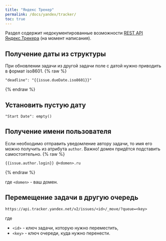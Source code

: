 ```yaml
---
title: "Яндекс Трекер"
permalink: /docs/yandex/tracker/
toc: true
---
```


Раздел содержит недокументированные возможности
[REST API Яндекс.Трекера](https://yandex.ru/dev/connect/tracker/api/about.html) (на момент написания).


## Получение даты из структуры
При обновлении задачи из другой задачи поле с датой нужно приводить в формат iso8601.
{% raw %}
```
"deadline": "{{issue.dueDate.iso8601}}"
```
{% endraw %}

## Установить пустую дату
```
"Start Date": empty()
```

## Получение имени пользователя
Если необходимо отправить уведомление автору задачи,
то имя его можно получить из атрибута `author`.
Важно! домен придётся подставить самостоятельно.
{% raw %}
```
{{issue.author.login}} @<domen>.ru
```
{% endraw %}

где `<domen>` - ваш домен.

## Перемещение задачи в другую очередь
```
https://api.tracker.yandex.net/v2/issues/<id>/_move/?queue=<key>
```
где
  - `<id>` - ключ задачи, которую нужно переместить,
  - `<key>` - ключ очереди, куда нужно перенести.
